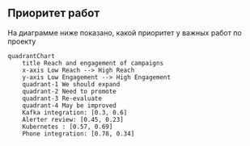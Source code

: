 ## Приоритет работ
На диаграмме ниже показано, какой приоритет у важных работ по проекту
```mermaid
quadrantChart
    title Reach and engagement of campaigns
    x-axis Low Reach --> High Reach
    y-axis Low Engagement --> High Engagement
    quadrant-1 We should expand
    quadrant-2 Need to promote
    quadrant-3 Re-evaluate
    quadrant-4 May be improved
    Kafka integration: [0.3, 0.6]
    Alerter review: [0.45, 0.23]
    Kubernetes : [0.57, 0.69]
    Phone integration: [0.78, 0.34]


